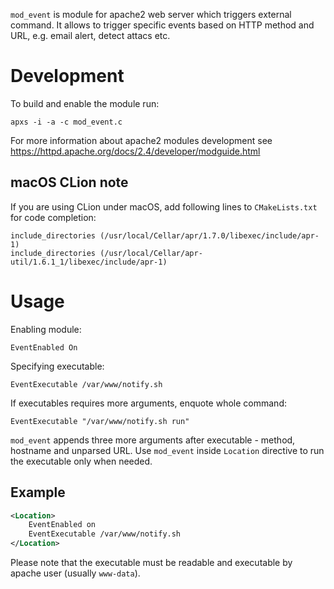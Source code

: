`mod_event` is module for apache2 web server which triggers external command. 
It allows to trigger specific events based on HTTP method and URL, e.g. email alert, detect attacs etc.

# Development

To build and enable the module run:

`apxs -i -a -c mod_event.c`

For more information about apache2 modules development see https://httpd.apache.org/docs/2.4/developer/modguide.html

## macOS CLion note

If you are using CLion under macOS, add following lines to `CMakeLists.txt` for code completion:

```
include_directories (/usr/local/Cellar/apr/1.7.0/libexec/include/apr-1)
include_directories (/usr/local/Cellar/apr-util/1.6.1_1/libexec/include/apr-1)
```

# Usage

Enabling module:

```
EventEnabled On
```

Specifying executable:

```
EventExecutable /var/www/notify.sh
```

If executables requires more arguments, enquote whole command:

```
EventExecutable "/var/www/notify.sh run" 
```

`mod_event` appends three more arguments after executable - method, hostname and unparsed URL. Use `mod_event` inside
`Location` directive to run the executable only when needed.

## Example
```xml
<Location>
    EventEnabled on
    EventExecutable /var/www/notify.sh
</Location>
```

Please note that the executable must be readable and executable by apache user (usually `www-data`).